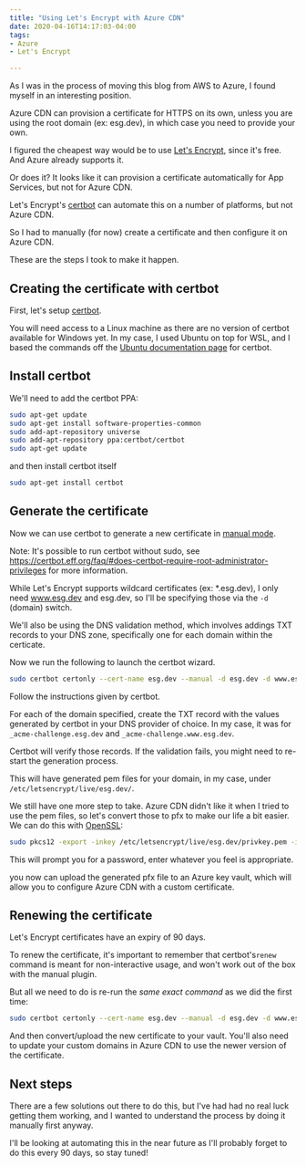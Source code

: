```yaml
---
title: "Using Let's Encrypt with Azure CDN"
date: 2020-04-16T14:17:03-04:00
tags:
- Azure 
- Let's Encrypt

---
```


As I was in the process of moving this blog from AWS to Azure, I found myself in an interesting position.

Azure CDN can provision a certificate for HTTPS on its own, unless you are using the root domain (ex: esg.dev), in which case you need to provide your own.

I figured the cheapest way would be to use [Let's Encrypt](https://letsencrypt.org/), since it's free. And Azure already supports it.

Or does it? It looks like it can provision a certificate automatically for App Services, but not for Azure CDN.

Let's Encrypt's [certbot](https://certbot.eff.org/) can automate this on a number of platforms, but not Azure CDN.

So I had to manually (for now) create a certificate and then configure it on Azure CDN.

These are the steps I took to make it happen.

## Creating the certificate with certbot

First, let's setup [certbot](https://certbot.eff.org/).

You will need access to a Linux machine as there are no version of certbot available for Windows yet. In my case, I used Ubuntu on top for WSL, and I based the commands off the [Ubuntu documentation page](https://certbot.eff.org/lets-encrypt/ubuntubionic-apache.html) for certbot.

## Install certbot

We'll need to add the certbot PPA:

```bash
sudo apt-get update
sudo apt-get install software-properties-common
sudo add-apt-repository universe
sudo add-apt-repository ppa:certbot/certbot
sudo apt-get update
```

and then install certbot itself

```bash
sudo apt-get install certbot
```

## Generate the certificate

Now we can use certbot to generate a new certificate in [manual mode](https://certbot.eff.org/docs/using.html#manual).

Note: It's possible to run certbot without sudo, see https://certbot.eff.org/faq/#does-certbot-require-root-administrator-privileges for more information.

While Let's Encrypt supports wildcard certificates (ex: \*.esg.dev), I only need www.esg.dev and esg.dev, so I'll be specifying those via the `-d` (domain) switch.

We'll also be using the DNS validation method, which involves addings TXT records to your DNS zone, specifically one for each domain within the certicate.

Now we run the following to launch the certbot wizard.

```bash
sudo certbot certonly --cert-name esg.dev --manual -d esg.dev -d www.esg.dev --preferred-challenges dns
```

Follow the instructions given by certbot.

For each of the domain specified, create the TXT record with the values generated by certbot in your DNS provider of choice. In my case, it was for `_acme-challenge.esg.dev` and `_acme-challenge.www.esg.dev`.

Certbot will verify those records. If the validation fails, you might need to re-start the generation process.

This will have generated pem files for your domain, in my case, under `/etc/letsencrypt/live/esg.dev/`.

We still have one more step to take. Azure CDN didn't like it when I tried to use the pem files, so let's convert those to pfx to make our life a bit easier. We can do this with [OpenSSL](https://www.openssl.org/):

```bash
sudo pkcs12 -export -inkey /etc/letsencrypt/live/esg.dev/privkey.pem -in /etc/letsencrypt/live/esg.dev/fullchain.pem -name esg-dev -out esg.pfx
```

This will prompt you for a password, enter whatever you feel is appropriate.

you now can upload the generated pfx file to an Azure key vault, which will allow you to configure Azure CDN with a custom certificate.

## Renewing the certificate

Let's Encrypt certificates have an expiry of 90 days.

To renew the certificate, it's important to remember that certbot's`renew` command is meant for non-interactive usage, and won't work out of the box with the manual plugin.

But all we need to do is re-run the *same exact command* as we did the first time:

```bash
sudo certbot certonly --cert-name esg.dev --manual -d esg.dev -d www.esg.dev --preferred-challenges dns
```

And then convert/upload the new certificate to your vault. You'll also need to update your custom domains in Azure CDN to use the newer version of the certificate.

## Next steps

There are a few solutions out there to do this, but I've had had no real luck getting them working, and I wanted to understand the process by doing it manually first anyway.

I'll be looking at automating this in the near future as I'll probably forget to do this every 90 days, so stay tuned!